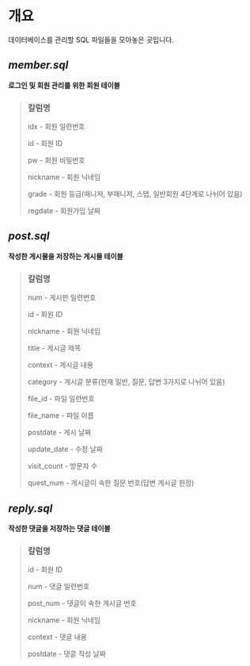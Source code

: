 # 개요
데이터베이스를 관리할 SQL 파일들을 모아놓은 곳입니다.

## *member.sql*
**로그인 및 회원 관리를 위한 회원 테이블**

> ### 칼럼명
> idx - 회원 일련번호
> 
> id - 회원 ID
> 
> pw - 회원 비밀번호
> 
> nickname - 회원 닉네임
> 
> grade - 회원 등급(매니저, 부매니저, 스탭, 일반회원 4단계로 나뉘어 있음)
>
> regdate - 회원가입 날짜

## *post.sql*
**작성한 게시물을 저장하는 게시물 테이블**

> ### 칼럼명
> num - 게시판 일련번호
> 
> id - 회원 ID
> 
> nickname - 회원 닉네임
>
> title - 게시글 제목
>
> context - 게시글 내용
> 
> category - 게시글 분류(현재 일반, 질문, 답변 3가지로 나뉘어 있음)
>
> file_id - 파일 일련번호
>
> file_name - 파일 이름
>
> postdate - 게시 날짜
>
> update_date - 수정 날짜
> 
> visit_count - 방문자 수
>
> quest_num - 게시글이 속한 질문 번호(답변 게시글 한정)

## *reply.sql*
**작성한 댓글을 저장하는 댓글 테이블**

> ### 칼럼명
> id - 회원 ID
>
> num - 댓글 일련번호
>
> post_num - 댓글이 속한 게시글 번호
>
> nickname - 회원 닉네임
>
> context - 댓글 내용
>
> postdate - 댓글 작성 날짜
